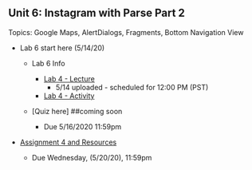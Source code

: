 ## Unit 6: Instagram with Parse Part 2
Topics: Google Maps, AlertDialogs, Fragments, Bottom Navigation View
* Lab 6 start here (5/14/20)
  * Lab 6 Info
     * [Lab 4 - Lecture](https://youtu.be/Uu0CWGf5Klc)
          * 5/14 uploaded - scheduled for 12:00 PM (PST)
     * [Lab 4 - Activity](https://courses.codepath.com/courses/android_university/unit/6#!exercises)

  * [Quiz here] ##coming soon
     * Due 5/16/2020 11:59pm
     
* [Assignment 4 and Resources](https://courses.codepath.com/courses/android_university/unit/6#!assignment)
   * Due Wednesday, (5/20/20), 11:59pm 
